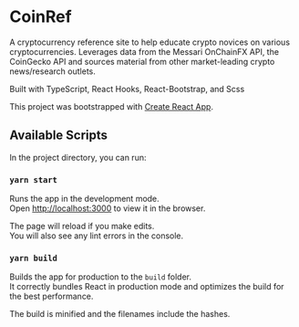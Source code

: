 # CoinRef

A cryptocurrency reference site to help educate crypto novices on various cryptocurrencies. Leverages data from the Messari OnChainFX API, the CoinGecko API and sources material from other market-leading crypto news/research outlets.

Built with TypeScript, React Hooks, React-Bootstrap, and Scss

This project was bootstrapped with [Create React App](https://github.com/facebook/create-react-app).

## Available Scripts

In the project directory, you can run:

### `yarn start`

Runs the app in the development mode.<br />
Open [http://localhost:3000](http://localhost:3000) to view it in the browser.

The page will reload if you make edits.<br />
You will also see any lint errors in the console.

### `yarn build`

Builds the app for production to the `build` folder.<br />
It correctly bundles React in production mode and optimizes the build for the best performance.

The build is minified and the filenames include the hashes.<br />
